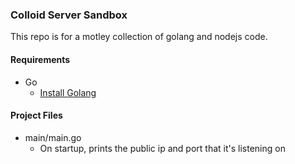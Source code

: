 ### Colloid Server Sandbox ###

This repo is for a motley collection of golang and nodejs code.

#### Requirements ####

+ Go
	- <a href="https://golang.org/doc/install">Install Golang</a>


#### Project Files ####

+ main/main.go
	- On startup, prints the public ip and port that it's listening on